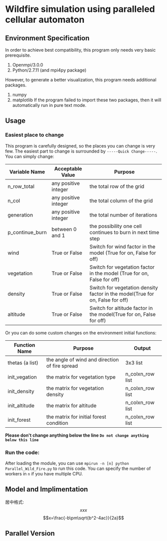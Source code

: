 # Wildfire simulation using paralleled cellular automaton

## Environment Specification
In order to achieve best compatibility, this program only needs very basic prerequisite.
1. Openmpi/3.0.0
2. Python/2.7.11 (and mpi4py package)

However, to generate a better visualization, this program needs additional packages.
1. numpy
2. matplotlib
If the program failed to import these two packages, then it will automatically run in pure text mode.

## Usage
### Easiest place to change
This program is carefully designed, so the places you can change is very few.
The easiest part to change is surrounded by `-----Quick Change-----`.
You can simply change:

|Variable Name|Acceptable Value|Purpose|
|-----|-----|-----|
|n_row_total|any positive integer| the total row of the grid|
|n_col|any positive integer| the total column of the grid|
|generation| any positive integer| the total number of iterations|
|p_continue_burn|between 0 and 1|the possibility one cell continues to burn in next time step|
|wind|True or False|Switch for wind factor in the model (True for on, False for off)|
|vegetation|True or False|Switch for vegetation factor in the model (True for on, False for off)|
|density|True or False|Switch for vegetation density factor in the model(True for on, False for off)|
|altitude|True or False|Switch for altitude factor in the model(True for on, False for off)|

Or you can do some custom changes on the environment initial functions:

|Function Name|Purpose|Output|
|----|----|----|
|thetas (a list)|the angle of wind and direction of fire spread| 3x3 list|
|init_vegation|the matrix for vegetation type|n_colxn_row list|
|init_density|the matrix for vegetation density|n_colxn_row list|
|init_altitude|the matrix for altitude|n_colxn_row list|
|init_forest|the matrix for initial forest condition|n_colxn_row list|

**Please don't change anything below the line `Do not change anything below this line`**

### Run the code:
After loading the module, you can use `mpirun -n [n] python Parallel_Wild_Fire.py` to run this code.
You can specify the number of workers in `n` if you have multiple CPU.

## Model and Implimentation
<script type="text/javascript" src="http://cdn.mathjax.org/mathjax/latest/MathJax.js?config=default"></script>
居中格式: $$xxx$$
$$x=\frac{-b\pm\sqrt{b^2-4ac}}{2a}$$
## Parallel Version
